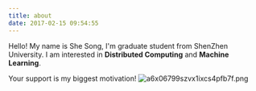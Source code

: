 ```yaml
---
title: about
date: 2017-02-15 09:54:55
---
```


Hello! My name is She Song, I'm graduate student from ShenZhen University. I am interested in **Distributed Computing** and **Machine Learning**.

Your support is my biggest motivation!
![a6x06799szvx1ixcs4pfb7f.png](https://ooo.0o0.ooo/2017/02/15/58a3c7140b539.png)
